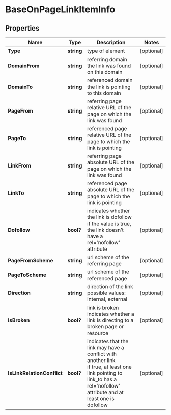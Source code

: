 # BaseOnPageLinkItemInfo


## Properties

| Name | Type | Description | Notes |
|------------ | ------------- | ------------- | -------------|
**Type** | **string** | type of element |[optional]|
**DomainFrom** | **string** | referring domain<br>the link was found on this domain |[optional]|
**DomainTo** | **string** | referenced domain<br>the link is pointing to this domain |[optional]|
**PageFrom** | **string** | referring page<br>relative URL of the page on which the link was found |[optional]|
**PageTo** | **string** | referenced page<br>relative URL of the page to which the link is pointing |[optional]|
**LinkFrom** | **string** | referring page<br>absolute URL of the page on which the link was found |[optional]|
**LinkTo** | **string** | referenced page<br>absolute URL of the page to which the link is pointing |[optional]|
**Dofollow** | **bool?** | indicates whether the link is dofollow<br>if the value is true, the link doesn’t have a rel='nofollow' attribute |[optional]|
**PageFromScheme** | **string** | url scheme of the referring page |[optional]|
**PageToScheme** | **string** | url scheme of the referenced page |[optional]|
**Direction** | **string** | direction of the link<br>possible values: internal, external |[optional]|
**IsBroken** | **bool?** | link is broken<br>indicates whether a link is directing to a broken page or resource |[optional]|
**IsLinkRelationConflict** | **bool?** | indicates that the link may have a conflict with another link<br>if true, at least one link pointing to link_to has a rel='nofollow' attribute and at least one is dofollow |[optional]|